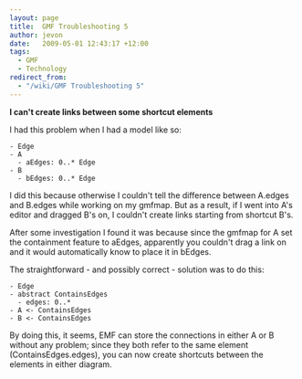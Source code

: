 ```yaml
---
layout: page
title:  GMF Troubleshooting 5
author: jevon
date:   2009-05-01 12:43:17 +12:00
tags:
  - GMF
  - Technology
redirect_from:
  - "/wiki/GMF Troubleshooting 5"
---
```


**I can't create links between some shortcut elements**

I had this problem when I had a model like so:

```
- Edge
- A
  - aEdges: 0..* Edge
- B
  - bEdges: 0..* Edge
```

I did this because otherwise I couldn't tell the difference between A.edges and B.edges while working on my gmfmap. But as a result, if I went into A's editor and dragged B's on, I couldn't create links starting from shortcut B's. 

After some investigation I found it was because since the gmfmap for A set the containment feature to aEdges, apparently you couldn't drag a link on and it would automatically know to place it in bEdges.

The straightforward - and possibly correct - solution was to do this:

```
- Edge
- abstract ContainsEdges
  - edges: 0..*
- A <- ContainsEdges
- B <- ContainsEdges
```

By doing this, it seems, EMF can store the connections in either A or B without any problem; since they both refer to the same element (ContainsEdges.edges), you can now create shortcuts between the elements in either diagram.
